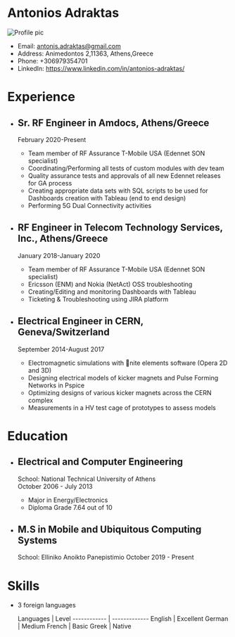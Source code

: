 # **Antonios Adraktas**
![Profile pic](https://avatars2.githubusercontent.com/u/72402130?s=400&u=77f795cade6044700d388f97871a33751a0d1bfa&v=4)
* Email: antonis.adraktas@gmail.com
* Address: Animedontos 2,11363, Athens,Greece
* Phone: +306979354701
* LinkedIn: https://www.linkedin.com/in/antonios-adraktas/

# **Experience**
  - ## Sr. RF Engineer in Amdocs, Athens/Greece
       February 2020-Present
       
    - Team member of RF Assurance T-Mobile USA (Edennet SON specialist)   
    - Coordinating/Performing all tests of custom modules with dev team
    - Quality assurance tests and approvals of all new Edennet releases for GA process
    - Creating appropriate data sets with SQL scripts to be used for Dashboards creation
with Tableau (end to end design)
    - Performing 5G Dual Connectivity activities
    
  - ## RF Engineer in Telecom Technology Services, Inc., Athens/Greece
       January 2018-January 2020
       
    - Team member of RF Assurance T-Mobile USA (Edennet SON specialist)   
    - Ericsson (ENM) and Nokia (NetAct) OSS troubleshooting
    - Creating/Editing and monitoring Dashboards with Tableau
    - Ticketing & Troubleshooting using JIRA platform
    
- ## Electrical Engineer in CERN, Geneva/Switzerland
     September 2014-August 2017
       
    - Electromagnetic simulations with 􀁾nite elements software (Opera 2D and 3D)   
    - Designing electrical models of kicker magnets and Pulse Forming Networks in
Pspice
    - Optimizing designs of various kicker magnets across the CERN complex
    - Measurements in a HV test cage of prototypes to assess models    
    
# **Education**
  - ## Electrical and Computer Engineering
       School: National Technical University of Athens  
       October 2006 - July 2013
       
       - Major in Energy/Electronics
       - Diploma Grade 7.64 out of 10
       
  - ## M.S in Mobile and Ubiquitous Computing Systems
       School: Elliniko Anoikto Panepistimio 
       October 2019 - Present
       
 # **Skills**
  - 3 foreign languages  
  
    Languages | Level
 ------------ | -------------
 English | Excellent
 German  | Medium
 French  | Basic
 Greek   | Native
